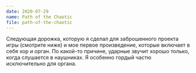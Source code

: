```yaml
---
date: 2020-07-29
name: Path of the Chaotic
file: path-of-the-chaotic
---
```


Следующая дорожка, которую я сделал для заброшенного проекта игры (смотрите ниже) и мое первое произведение, которые включает в себя хор и орган. По какой-то причине, ударные звучит хорошо только, когда слушается в наушниках. Я особенно гордый частю исключительно для органа.
